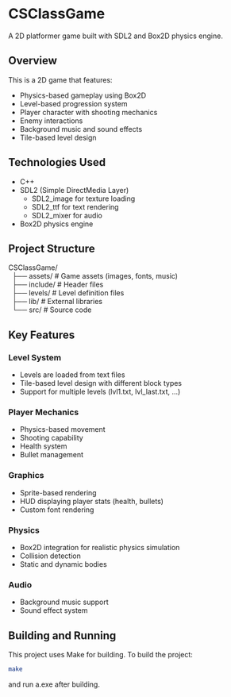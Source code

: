 # CSClassGame

A 2D platformer game built with SDL2 and Box2D physics engine.

## Overview
This is a 2D game that features:
- Physics-based gameplay using Box2D
- Level-based progression system
- Player character with shooting mechanics
- Enemy interactions
- Background music and sound effects
- Tile-based level design

## Technologies Used

- C++
- SDL2 (Simple DirectMedia Layer)
  - SDL2_image for texture loading
  - SDL2_ttf for text rendering
  - SDL2_mixer for audio
- Box2D physics engine

## Project Structure
CSClassGame/<br />
&nbsp;&nbsp;├── assets/           # Game assets (images, fonts, music)<br />
&nbsp;&nbsp;├── include/          # Header files<br />
&nbsp;&nbsp;├── levels/           # Level definition files<br />
&nbsp;&nbsp;├── lib/             # External libraries<br />
&nbsp;&nbsp;└── src/             # Source code<br />

## Key Features

### Level System
- Levels are loaded from text files
- Tile-based level design with different block types
- Support for multiple levels (lvl1.txt, lvl_last.txt, ...)

### Player Mechanics
- Physics-based movement
- Shooting capability
- Health system
- Bullet management

### Graphics
- Sprite-based rendering
- HUD displaying player stats (health, bullets)
- Custom font rendering

### Physics
- Box2D integration for realistic physics simulation
- Collision detection
- Static and dynamic bodies

### Audio
- Background music support
- Sound effect system

## Building and Running

This project uses Make for building. To build the project:

```bash
make
```
and run a.exe after building.